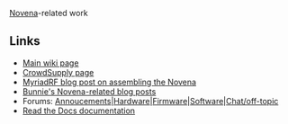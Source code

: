 [Novena](https://www.kosagi.com/w/index.php?title=Novena_Main_Page)-related work

## Links
- [Main wiki page](https://www.kosagi.com/w/index.php?title=Novena_Main_Page)
- [CrowdSupply page](https://www.crowdsupply.com/sutajio-kosagi/novena)
- [MyriadRF blog post on assembling the Novena](https://www.crowdsupply.com/sutajio-kosagi/novena)
- [Bunnie's Novena-related blog posts](https://www.bunniestudios.com/blog/?cat=28&paged=3)
- Forums: [Annoucements](https://www.kosagi.com/forums/viewforum.php?id=9)|[Hardware](https://www.kosagi.com/forums/viewforum.php?id=3)|[Firmware](https://www.kosagi.com/forums/viewforum.php?id=4)|[Software](https://www.kosagi.com/forums/viewforum.php?id=5)|[Chat/off-topic](https://www.kosagi.com/forums/viewforum.php?id=10)
- [Read the Docs documentation](https://novena-guide.readthedocs.io/en/latest/)
